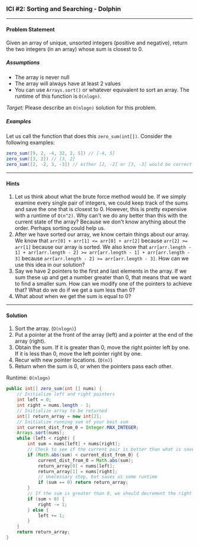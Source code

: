 ### ICI #2: Sorting and Searching - Dolphin
___
#### Problem Statement
Given an array of unique, unsorted integers (positive and negative), return the two integers (in an array) whose sum is closest to 0.

##### Assumptions
- The array is never null
- The array will always have at least 2 values
- You can use `Arrays.sort()` or whatever equivalent to sort an array. The runtime of this function is `O(nlogn)`.

*Target:* Please describe an `O(nlogn)` solution for this problem.

##### Examples

Let us call the function that does this `zero_sum(int[])`. Consider the following examples:

```java
zero_sum([9, 2, -4, 32, 2, 5]) // [-4, 5]
zero_sum([3, 2]) // [3, 2]
zero_sum([2, -2, 3, -3]) // either [2, -2] or [3, -3] would be correct 
```

____

#### Hints

1. Let us think about what the brute force method would be. If we simply examine every single pair of integers, we could keep track of the sums and save the one that is closest to 0. However, this is pretty expensive with a runtime of `O(n^2)`. Why can't we do any better than this with the current state of the array? Because we don't know anything about the order. Perhaps sorting could help us.
2. After we have sorted our array, we know certain things about our array. We know that `arr[0] + arr[1] <= arr[0] + arr[2]` because `arr[2] >= arr[1]` because our array is sorted. We also know that `arr[arr.length - 1] + arr[arr.length - 2] >= arr[arr.length - 1] + arr[arr.length - 3]` because `arr[arr.length - 2] >= arr[arr.length - 3]`. How can we use this idea in our solution?
3. Say we have 2 pointers to the first and last elements in the array. If we sum these up and get a number greater than 0, that means that we want to find a smaller sum. How can we modify one of the pointers to achieve that? What do we do if we get a sum less than 0?
4. What about when we get the sum is equal to 0?

___

#### Solution

1. Sort the array. (`O(nlogn)`)
2. Put a pointer at the front of the array (left) and a pointer at the end of the array (right).
3. Obtain the sum. If it is greater than 0, move the right pointer left by one. If it is less than 0, move the left pointer right by one. 
4. Recur with new pointer locations. (`O(n)`)
5. Return when the sum is 0, or when the pointers pass each other.

Runtime: `O(nlogn)`

```java
public int[] zero_sum(int [] nums) {
    // Initialize left and right pointers
    int left = 0;
    int right = nums.length - 1;
    // Initialize array to be returned
    int[] return_array = new int[2];
    // Initialize running sum of your best sum
    int current_dist_from_0 = Integer.MAX_INTEGER;
    Arrays.sort(nums);
    while (left < right) {
        int sum = nums[left] + nums[right];
        // Check to see if the current pair is better than what is saved
        if (Math.abs(sum) < current_dist_from_0) {
            current_dist_from_0 = Math.abs(sum);
            return_array[0] = nums[left];
            return_array[1] = nums[right];
            // Unecessary step, but saves us some runtime
            if (sum == 0) return return_array;
        }
        // If the sum is greater than 0, we should decrement the right pointer to make the next sum smaller. Otherwise, we should increment the left pointer to make the next sum larger.
        if (sum > 0) {
            right -= 1;
        } else {
            left += 1;
        }
    }    
    return return_array;
}
```